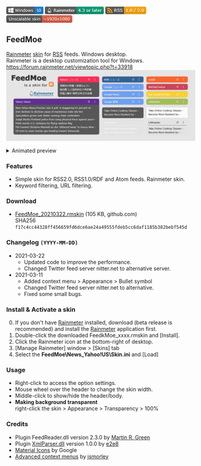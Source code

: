 <!-- https://guides.github.com/features/mastering-markdown/ -->
![](https://raw.githubusercontent.com/nek7u/FeedMoe/master/m/Badge-Windows10.png) [![](https://raw.githubusercontent.com/nek7u/FeedMoe/master/m/Badge-Rainmeter.png)](https://www.rainmeter.net/) [![](https://raw.githubusercontent.com/nek7u/FeedMoe/master/m/Badge-RSS.png)](https://en.wikipedia.org/wiki/RSS) ![](https://raw.githubusercontent.com/nek7u/FeedMoe/master/m/Badge-UnscalableSkin.png)
<!--
![](https://raw.githubusercontent.com/nek7u/FeedMoe/master/m/badge-windows.svg) ![](https://raw.githubusercontent.com/nek7u/FeedMoe/master/m/badge-rainmeter.svg) ![](https://raw.githubusercontent.com/nek7u/FeedMoe/master/m/badge-rss.svg)
-->
<!--![](https://img.shields.io/github/v/release/nek7u/FeedMoe?style=flat&include_prereleases)  -->
<!-- ![](https://repository-images.githubusercontent.com/223094125/b5cc9980-be4f-11ea-9b89-9f58aa4e5eab) -->


## FeedMoe
[Rainmeter](http://www.rainmeter.net/) [skin](https://docs.rainmeter.net/manual/getting-started/#WhatIsASkin) for [RSS](https://en.wikipedia.org/wiki/RSS) feeds. Windows desktop.  
Rainmeter is a desktop customization tool for Windows.  
https://forum.rainmeter.net/viewtopic.php?t=33918
![](https://raw.githubusercontent.com/nek7u/FeedMoe/master/m/FeedMoe_preview.png)  

<details><summary>Animated preview</summary>

![](https://raw.githubusercontent.com/nek7u/FeedMoe/master/m/AnimatedPreview.gif)  

</details>

### Features
- Simple skin for RSS2.0, RSS1.0/RDF and Atom feeds. Rainmeter skin.
- Keyword filtering, URL filtering.
### Download
- [FeedMoe_20210322.rmskin](https://github.com/nek7u/FeedMoe/releases/download/2021-03-22/FeedMoe_20210322.rmskin) (105 KB, github.com)  
SHA256 `f17c4cc44328ff456659fd6dce6ae24a49555fdeb5cc6daf1185b382bebf545d`
### Changelog `(YYYY-MM-DD)`
* 2021-03-22  
  * Updated code to improve the performance.  
  * Changed Twitter feed server nitter.net to alternative server. 
* 2021-03-11
  * Added context menu > Appearance > Bullet symbol
  * Changed Twitter feed server nitter.net to alternative.
  * Fixed some small bugs.
### Install & Activate a skin
0. If you don't have [Rainmeter](http://www.rainmeter.net/) installed, download (beta release is recommended) and install the [Rainmeter](http://www.rainmeter.net/) application first.
1. Double-click the downloaded FeedkMoe_xxxx.rmskin and [Install].
2. Click the Rainmeter icon at the bottom-right of desktop.
3. [Manage Rainmeter] window > [Skins] tab
4. Select the **FeedMoe\News_Yahoo!US\Skin.ini** and [Load]
### Usage
- Right-click to access the option settings.
- Mouse wheel over the header to change the skin width.
- Middle-click to show/hide the header/body.
- **Making background transparent**  
  right-click the skin > Appearance > Transparency > 100%
### Credits
- Plugin FeedReader.dll version 2.3.0 by [Martin R. Green](https://www.deviantart.com/limeycanuck)
- Plugin [XmlParser.dll](https://github.com/e2e8/rainmeter-xmlparser) version 1.0.0 by [e2e8](https://github.com/e2e8)
- [Material Icons](https://material.io/resources/icons/) by Google
- [Advanced context menus](https://forum.rainmeter.net/viewtopic.php?t=20050) by [jsmorley](https://github.com/jsmorley)
